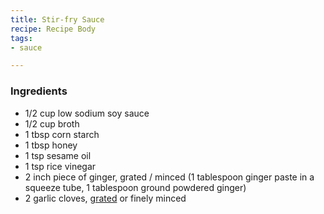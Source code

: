 ```yaml
---
title: Stir-fry Sauce
recipe: Recipe Body
tags:
- sauce

---
```

### Ingredients

* 1/2 cup low sodium soy sauce
* 1/2 cup broth
* 1 tbsp corn starch
* 1 tbsp honey
* 1 tsp sesame oil
* 1 tsp rice vinegar
* 2 inch piece of ginger, grated / minced (1 tablespoon ginger paste in a squeeze tube, 1 tablespoon ground powdered ginger)
* 2 garlic cloves, [grated](https://rstyle.me/n/deiwyxci6ux) or finely minced